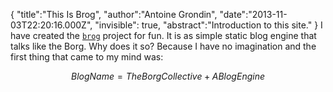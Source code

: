 {
    "title":"This Is Brog",
    "author":"Antoine Grondin",
    "date":"2013-11-03T22:20:16.000Z",
    "invisible": true,
    "abstract":"Introduction to this site."
}
I have created the [`brog`](https://github.com/aybabtme/brog) project for fun.  It is
as simple static blog engine that talks like the Borg.  Why does it so? Because I have no imagination and the first thing that came to my mind was:

$$BlogName = The Borg Collective + A Blog Engine$$

<script type="text/javascript" src="http://cdn.mathjax.org/mathjax/latest/MathJax.js?config=TeX-AMS-MML_HTMLorMML"></script>

<script type="text/javascript">
// Single $ for inline LaTeX
MathJax.Hub.Config({
  tex2jax: {inlineMath: [['$','$'], ['\\(','\\)']]}
});
</script>
